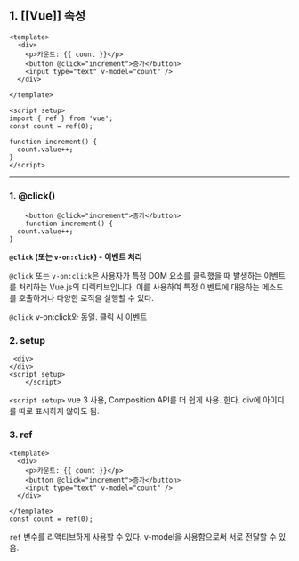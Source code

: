 ## 1. [[Vue]] 속성

```vue
<template>
  <div>
    <p>카운트: {{ count }}</p>
    <button @click="increment">증가</button>
	<input type="text" v-model="count" />
  </div>

</template>

<script setup>
import { ref } from 'vue';
const count = ref(0);

function increment() {
  count.value++;
}
</script>
```



---

### 1. @click()

```vue
    <button @click="increment">증가</button>
    function increment() {
  count.value++;
}
```

**`@click` (또는 `v-on:click`) - 이벤트 처리**

`@click` 또는 `v-on:click`은 사용자가 특정 DOM 요소를 클릭했을 때 발생하는 이벤트를 처리하는 Vue.js의 디렉티브입니다. 이를 사용하여 특정 이벤트에 대응하는 메소드를 호출하거나 다양한 로직을 실행할 수 있다.

`@click` v-on:click와 동일. 클릭 시 이벤트

### 2. setup

```vue
 <div>
</div>
<script setup>
    </script>
```

`<script setup>` vue 3 사용, Composition API를 더 쉽게 사용. 한다. div에 아이디를 따로 표시하지 않아도 됨.





### 3. ref

```vue
<template>
  <div>
    <p>카운트: {{ count }}</p>
    <button @click="increment">증가</button>
	<input type="text" v-model="count" />
  </div>

</template>
const count = ref(0);
```

`ref` 변수를 리액티브하게 사용할 수 있다. v-model을 사용함으로써 서로 전달할 수 있음.

